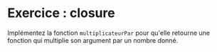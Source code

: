 # Exercice : closure

Implémentez la fonction `multiplicateurPar` pour qu'elle retourne une fonction qui multiplie son argument par un nombre donné.